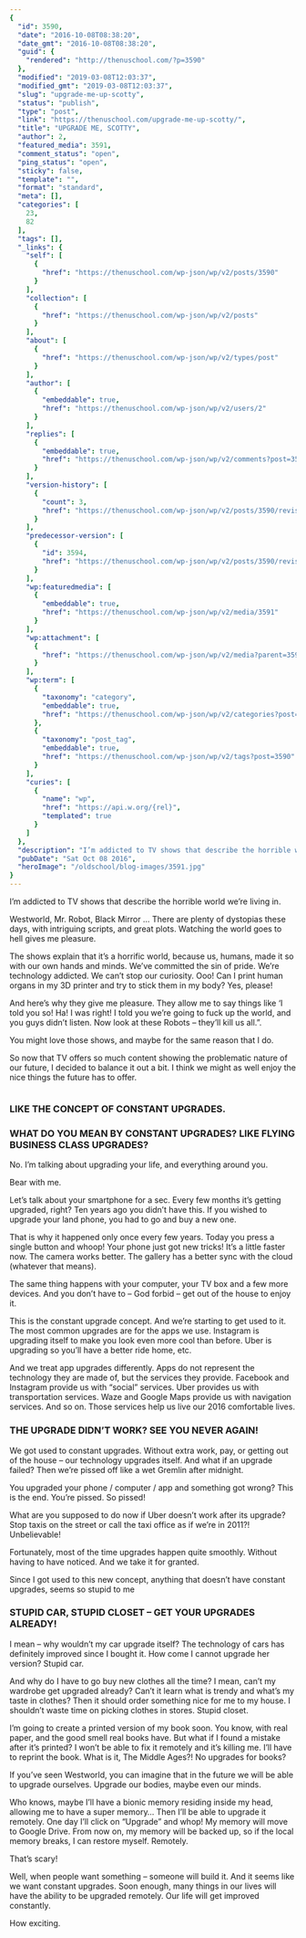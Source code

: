 ```yaml
---
{
  "id": 3590,
  "date": "2016-10-08T08:38:20",
  "date_gmt": "2016-10-08T08:38:20",
  "guid": {
    "rendered": "http://thenuschool.com/?p=3590"
  },
  "modified": "2019-03-08T12:03:37",
  "modified_gmt": "2019-03-08T12:03:37",
  "slug": "upgrade-me-up-scotty",
  "status": "publish",
  "type": "post",
  "link": "https://thenuschool.com/upgrade-me-up-scotty/",
  "title": "UPGRADE ME, SCOTTY",
  "author": 2,
  "featured_media": 3591,
  "comment_status": "open",
  "ping_status": "open",
  "sticky": false,
  "template": "",
  "format": "standard",
  "meta": [],
  "categories": [
    23,
    82
  ],
  "tags": [],
  "_links": {
    "self": [
      {
        "href": "https://thenuschool.com/wp-json/wp/v2/posts/3590"
      }
    ],
    "collection": [
      {
        "href": "https://thenuschool.com/wp-json/wp/v2/posts"
      }
    ],
    "about": [
      {
        "href": "https://thenuschool.com/wp-json/wp/v2/types/post"
      }
    ],
    "author": [
      {
        "embeddable": true,
        "href": "https://thenuschool.com/wp-json/wp/v2/users/2"
      }
    ],
    "replies": [
      {
        "embeddable": true,
        "href": "https://thenuschool.com/wp-json/wp/v2/comments?post=3590"
      }
    ],
    "version-history": [
      {
        "count": 3,
        "href": "https://thenuschool.com/wp-json/wp/v2/posts/3590/revisions"
      }
    ],
    "predecessor-version": [
      {
        "id": 3594,
        "href": "https://thenuschool.com/wp-json/wp/v2/posts/3590/revisions/3594"
      }
    ],
    "wp:featuredmedia": [
      {
        "embeddable": true,
        "href": "https://thenuschool.com/wp-json/wp/v2/media/3591"
      }
    ],
    "wp:attachment": [
      {
        "href": "https://thenuschool.com/wp-json/wp/v2/media?parent=3590"
      }
    ],
    "wp:term": [
      {
        "taxonomy": "category",
        "embeddable": true,
        "href": "https://thenuschool.com/wp-json/wp/v2/categories?post=3590"
      },
      {
        "taxonomy": "post_tag",
        "embeddable": true,
        "href": "https://thenuschool.com/wp-json/wp/v2/tags?post=3590"
      }
    ],
    "curies": [
      {
        "name": "wp",
        "href": "https://api.w.org/{rel}",
        "templated": true
      }
    ]
  },
  "description": "I’m addicted to TV shows that describe the horrible world we’re living in. Westworld, Mr. Robot, Black Mirror … There are plenty of dystopias these days, with intriguing scripts, and great plots. Watching the world goes to hell gives me pleasure.  The shows explain that it’s a horrific worl&#8230;",
  "pubDate": "Sat Oct 08 2016",
  "heroImage": "/oldschool/blog-images/3591.jpg"
}
---
```



<p>I&#8217;m addicted to TV shows that describe the horrible world we&#8217;re living in.</p>



<p>Westworld, Mr. Robot, Black Mirror &#8230; There are plenty of dystopias these days, with intriguing scripts, and great plots. Watching the world goes to hell gives me pleasure.&nbsp;</p>



<p>The shows explain that it&#8217;s a horrific world, because us, humans, made it so with our own hands and minds. We&#8217;ve committed the sin of pride. We&#8217;re technology addicted. We can&#8217;t stop our curiosity. Ooo!&nbsp;Can I print human organs in my 3D printer and try to stick them in my body? Yes, please!</p>



<p>And here&#8217;s why they give me pleasure. They allow me to say things like &#8216;I told you so!&nbsp;Ha! I was right! I told you we&#8217;re going to fuck up the world, and you guys didn&#8217;t listen. Now look at these Robots &#8211; they&#8217;ll kill us all.&#8221;.&nbsp;</p>



<p>You might love those shows, and maybe for the same reason that I do.</p>



<p>So now that TV offers so much content showing the problematic nature of our future, I decided to balance it out a bit. I think we might as well enjoy the nice things the future has to offer.&nbsp;</p>



<figure class="wp-block-image"><img src="https://static1.squarespace.com/static/5463151ee4b0cbd962f27f1a/t/5953bef6d482e98c6728af2e/1498660615901/?format=1500w" alt=""/></figure>



<h3>LIKE THE CONCEPT OF CONSTANT UPGRADES.</h3>



<h3>WHAT DO YOU MEAN BY CONSTANT UPGRADES? LIKE FLYING BUSINESS CLASS UPGRADES?</h3>



<p>No. I&#8217;m talking about upgrading your life, and everything around you.&nbsp;</p>



<p>Bear with me.</p>



<p>Let&#8217;s talk about your smartphone for a sec. Every few months it&#8217;s getting upgraded, right? Ten years ago you didn&#8217;t have this.&nbsp;If you wished to upgrade your land phone, you had to go and buy a new one.&nbsp;</p>



<p>That is why it happened only once every few years. Today you press a single button and whoop! Your phone just got new tricks!&nbsp;It&#8217;s a little faster now. The camera works better.&nbsp;The gallery has a better sync with the cloud (whatever that means).</p>



<p>The same thing happens with your computer, your TV box and a few more devices. And you don&#8217;t have to &#8211; God forbid &#8211; get out of the house to enjoy it.&nbsp;</p>



<p>This is the constant upgrade concept. And we&#8217;re starting to get used to it. The most common upgrades are for the apps we use. Instagram is upgrading itself to make you look even more cool than before.&nbsp;Uber is upgrading so you&#8217;ll have a better ride home,&nbsp;etc.</p>



<p>And we treat app upgrades differently.&nbsp;Apps do not represent the technology they are made of, but the services they provide. Facebook and Instagram provide us with &#8220;social&#8221; services.&nbsp;Uber provides us with transportation services.&nbsp;Waze and Google Maps provide us with navigation services.&nbsp;And so on. Those services help us live our 2016 comfortable lives.</p>



<h3>THE UPGRADE DIDN&#8217;T WORK?&nbsp;SEE YOU NEVER AGAIN!</h3>



<p>We got used to constant upgrades. Without extra work, pay, or getting out of the house &#8211; our technology upgrades itself. And what if an upgrade failed? Then we&#8217;re pissed off like a wet Gremlin after midnight.</p>



<p>You upgraded your phone / computer / app and something got wrong? This is the end. You&#8217;re pissed. So pissed!</p>



<p>What are you supposed to do now if Uber doesn&#8217;t work after its upgrade? Stop taxis on the street or call the taxi office as if we&#8217;re in 2011?! Unbelievable!&nbsp;</p>



<p>Fortunately, most of the time upgrades happen quite smoothly. Without having to have noticed. And we take it for granted.&nbsp;</p>



<p>Since I got used to this new concept,&nbsp;anything that doesn&#8217;t have constant upgrades, seems so stupid to me</p>



<h3>STUPID CAR, STUPID CLOSET &#8211; GET YOUR UPGRADES ALREADY!</h3>



<p>I mean &#8211; why wouldn&#8217;t my car upgrade itself? The technology of cars has definitely improved since I bought it. How come I cannot upgrade her version? Stupid car.</p>



<p>And why do I have to go buy new clothes all the time? I mean, can&#8217;t my wardrobe get upgraded already? Can&#8217;t it learn what is trendy and what&#8217;s my taste in clothes? Then it should order something nice for me to my house. I shouldn&#8217;t waste time on picking clothes in stores. Stupid closet.</p>



<p>I&#8217;m going to create a printed version of my book soon. You know, with real paper, and the good smell real books have. But what if I found a mistake after it&#8217;s printed?&nbsp;I won&#8217;t be able to fix it remotely and it&#8217;s killing me. I&#8217;ll have to reprint the book. What is it, The Middle Ages?! No upgrades for books?</p>



<p>If you&#8217;ve seen Westworld,&nbsp;you can imagine that in the future we will be able to upgrade ourselves. Upgrade our bodies,&nbsp;maybe even our minds.&nbsp;</p>



<p>Who knows, maybe I&#8217;ll have a bionic memory residing inside my head, allowing me to have a super memory&#8230; Then I&#8217;ll be able to upgrade it remotely. One day I&#8217;ll click on &#8220;Upgrade&#8221; and whop!&nbsp;My memory will move to Google Drive. From now on, my memory will be backed up, so if the local memory breaks, I can restore myself. Remotely.</p>



<p>That&#8217;s scary!</p>



<p>Well, when people want something &#8211;&nbsp;someone will build it. And it seems like we want constant upgrades. Soon enough, many things in our lives will have the ability to be upgraded remotely. Our life will get improved constantly.&nbsp;</p>



<p>How exciting.<br></p>